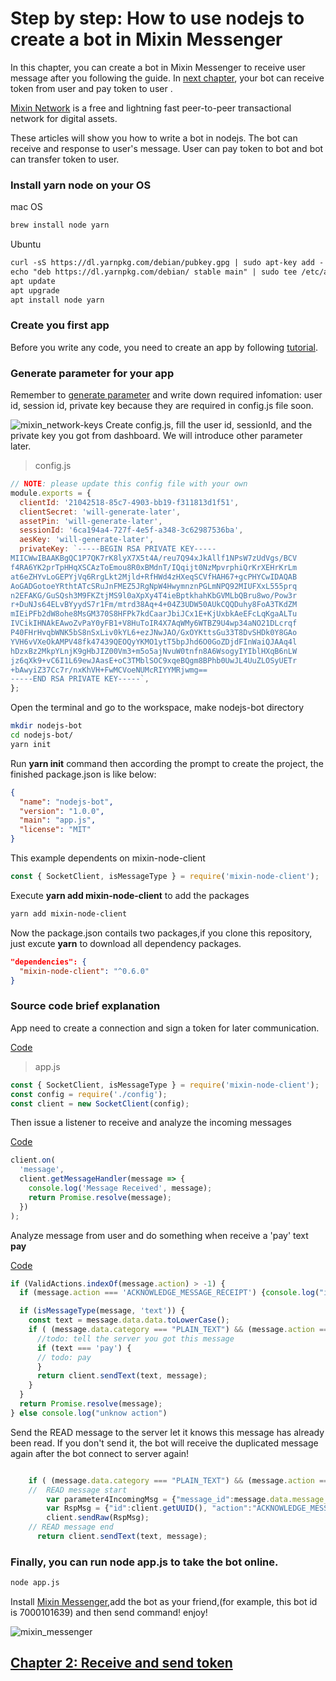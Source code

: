 # Step by step: How to use nodejs to create a bot in Mixin Messenger
In this chapter, you can create a bot in Mixin Messenger to receive user message after you following the guide. In [next chapter](https://github.com/wenewzhang/mixin_network-nodejs-bot2/blob/master/README2.md), your bot can receive token from user and pay token to user .


[Mixin Network](https://mixin.one) is a free and lightning fast peer-to-peer transactional network for digital assets.

These articles will show you how to write a bot in nodejs. The bot can receive and response to user's message. User can pay token to bot and bot can transfer token to user.

### Install yarn node on your OS
mac OS
```bash
brew install node yarn
```

Ubuntu
```bashREADME2.md
curl -sS https://dl.yarnpkg.com/debian/pubkey.gpg | sudo apt-key add -
echo "deb https://dl.yarnpkg.com/debian/ stable main" | sudo tee /etc/apt/sources.list.d/yarn.list
apt update
apt upgrade
apt install node yarn
```


### Create you first app
Before you write any code, you need to create an app by following [tutorial](https://mixin-network.gitbook.io/mixin-network/mixin-messenger-app/create-bot-account).

### Generate parameter for your app
Remember to [generate parameter](https://mixin-network.gitbook.io/mixin-network/mixin-messenger-app/create-bot-account#generate-secure-parameter-for-your-app)
and write down required infomation: user id, session id, private key because they are required in config.js file soon.



![mixin_network-keys](https://github.com/wenewzhang/mixin_network-nodejs-bot2/blob/master/mixin_network-keys.png)
Create config.js, fill the user id, sessionId, and the private key you got from dashboard.
We will introduce other parameter later.
> config.js
```javascript
// NOTE: please update this config file with your own
module.exports = {
  clientId: '21042518-85c7-4903-bb19-f311813d1f51',
  clientSecret: 'will-generate-later',
  assetPin: 'will-generate-later',
  sessionId: '6ca194a4-727f-4e5f-a348-3c62987536ba',
  aesKey: 'will-generate-later',
  privateKey: `-----BEGIN RSA PRIVATE KEY-----
MIICWwIBAAKBgQC1P7QK7rK8lyX7X5t4A/reu7Q94xJkAllf1NPsW7zUdVgs/BCV
f4RA6YK2prTpHHqXSCAzToEmou8R0xBMdnT/IQqijt0NzMpvrphiQrKrXEHrKrLm
at6eZHYvLoGEPYjVq6RrgLkt2Mjld+RfHWd4zHXeqSCVfHAH67+gcPHYCwIDAQAB
AoGADGotoeYRthtATcSRuJnFMEZ5JRgNpW4HwymnznPGLmNPQ92MIUFXxL555prq
n2EFAKG/GuSQsh3M9FKZtjMS9l0aXpXy4T4ieBptkhahKbGVMLbQBru8wo/Pow3r
r+DuNJs64ELvBYyydS7r1Fm/mtrd38Aq+4+04Z3UDW50AUkCQQDuhy8FoA3TKdZM
mIEiPFb2dW8ohe8MsGM370S8HFPk7kdCaarJbiJCx1E+KjUxbkAeEFcLqKgaALTu
IVCikIHNAkEAwoZvPaY0yFB1+V8HuToIR4X7AqWMy6WTBZ9U4wp34aNO21DLcrqf
P40FHrHvqbWNK5bS8nSxLiv0kYL6+ezJNwJAO/GxOYKttsGu33T8DvSHDk0Y8GAo
YVH6vVXeOkAMPV48fk47439QEOQyYKMO1ytT5bpJhd6O0GoZDjdFInWaiQJAAq4l
hDzxBz2MkpYLnjK9gHbJIZ00Vm3+m5o5ajNvuW0tnfn8A6WsogyIYIblHXqB6nLW
jz6qXk9+vC6I1L69ewJAasE+oC3TMblSOC9xqeBQgm8BPhb0UwJL4UuZLOSyUETr
+bAwyiZ37Cc7r/nxKhVH+FwMCVoeNUMcRIYYMRjwmg==
-----END RSA PRIVATE KEY-----`,
};

```

Open the terminal and go to the workspace, make nodejs-bot directory
```bash
mkdir nodejs-bot
cd nodejs-bot/
yarn init
```
Run **yarn init** command then according the prompt to create the project, the finished package.json is like below:
```json
{
  "name": "nodejs-bot",
  "version": "1.0.0",
  "main": "app.js",
  "license": "MIT"
}
```
This example dependents on mixin-node-client
```javascript
const { SocketClient, isMessageType } = require('mixin-node-client');
```
Execute **yarn add mixin-node-client** to add the packages
```bash
yarn add mixin-node-client
```
Now the package.json contails two packages,if you clone this repository, just excute **yarn** to download all dependency packages.
```json
"dependencies": {
  "mixin-node-client": "^0.6.0"
}
```

### Source code brief explanation
App need to create a connection and sign a token for later communication.

[Code](https://github.com/myrual/mixin_network-nodejs-bot2/blob/master/app.js#L1)
> app.js
```javascript
const { SocketClient, isMessageType } = require('mixin-node-client');
const config = require('./config');
const client = new SocketClient(config);
```
Then issue a listener to receive and analyze the incoming messages

[Code](https://github.com/myrual/mixin_network-nodejs-bot2/blob/master/app.js#L12)
```javascript
client.on(
  'message',
  client.getMessageHandler(message => {
    console.log('Message Received', message);
    return Promise.resolve(message);
  })
);
```
Analyze message from user and do something when receive a 'pay' text  **pay**

[Code](https://github.com/wenewzhang/mixin_network-nodejs-bot2/blob/master/app2.js#L29)
```javascript
if (ValidActions.indexOf(message.action) > -1) {
  if (message.action === 'ACKNOWLEDGE_MESSAGE_RECEIPT') {console.log("ignore receipt");return;}

  if (isMessageType(message, 'text')) {
    const text = message.data.data.toLowerCase();
    if ( (message.data.category === "PLAIN_TEXT") && (message.action === "CREATE_MESSAGE") ) {
      //todo: tell the server you got this message
      if (text === 'pay') {
      // todo: pay
      }
      return client.sendText(text, message);
    }
  }
  return Promise.resolve(message);
} else console.log("unknow action")
```
Send the READ message to the server let it knows this message has already been read. If you don't send it,  the bot will receive the duplicated message again after the bot connect to server again!
```javascript

    if ( (message.data.category === "PLAIN_TEXT") && (message.action === "CREATE_MESSAGE") ) {
    //  READ message start
        var parameter4IncomingMsg = {"message_id":message.data.message_id, "status":"READ"};
        var RspMsg = {"id":client.getUUID(), "action":"ACKNOWLEDGE_MESSAGE_RECEIPT", "params":parameter4IncomingMsg};
        client.sendRaw(RspMsg);
    // READ message end
      return client.sendText(text, message);
```

### Finally, you can run **node app.js** to take the bot online.
```bash
node app.js
```

Install [Mixin Messenger](https://mixin.one/),add the bot as your friend,(for example, this bot id is 7000101639) and then send command!
enjoy!

![mixin_messenger](https://github.com/wenewzhang/mixin_network-nodejs-bot2/blob/master/mixin_messenger-sayhi.png)


## [Chapter 2: Receive and send token](https://github.com/wenewzhang/mixin_network-nodejs-bot2/blob/master/README2.md)
